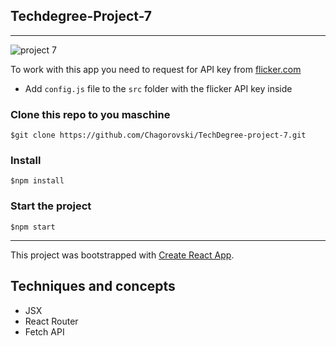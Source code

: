 ## Techdegree-Project-7
---
![project 7](mockups/gif.gif)


To work with this app you need to request for API key from [flicker.com](https://www.flickr.com/services/apps/create/apply/)
- Add   ```config.js```  file  to the ```src``` folder with the flicker API key inside
### Clone this repo to you maschine
```$git clone https://github.com/Chagorovski/TechDegree-project-7.git```
### Install 
```$npm install```
### Start the project
```$npm start```

---


This project was bootstrapped with [Create React App](https://github.com/facebook/create-react-app).

## Techniques and concepts
- JSX
- React Router
- Fetch API




